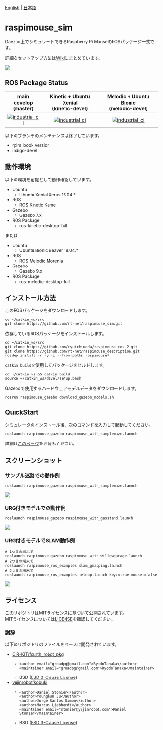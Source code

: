 [English](README.en.md) | [日本語](README.md)

# raspimouse_sim 

Gaezbo上でシミュレートできるRaspberry Pi MouseのROSパッケージ一式です。

詳細なセットアップ方法は[Wiki](https://github.com/rt-net/raspimouse_sim/wiki)にまとめています。

![](https://rt-net.github.io/images/raspberry-pi-mouse/raspimouse_sim_samplemaze_animation.gif)

## ROS Package Status

| main develop<br>(master)|Kinetic + Ubuntu Xenial<br>(kinetic-devel)|Melodic + Ubuntu Bionic<br>(melodic-devel)|
|:---:|:---:|:---:|
|[![industrial_ci](https://github.com/rt-net/raspimouse_sim/workflows/industrial_ci/badge.svg?branch=master)](https://github.com/rt-net/raspimouse_sim/actions?query=branch%3Amaster+workflow%3Aindustrial_ci)|[![industrial_ci](https://github.com/rt-net/raspimouse_sim/workflows/industrial_ci/badge.svg?branch=kinetic-devel)](https://github.com/rt-net/raspimouse_sim/actions?query=branch%3Akinetic-devel+workflow%3Aindustrial_ci)|[![industrial_ci](https://github.com/rt-net/raspimouse_sim/workflows/industrial_ci/badge.svg?branch=melodic-devel)](https://github.com/rt-net/raspimouse_sim/actions?query=branch%3Amelodic-devel+workflow%3Aindustrial_ci)|

以下のブランチのメンテナンスは終了しています。

* rpim_book_version
* indigo-devel


## 動作環境

以下の環境を前提として動作確認しています。


* Ubuntu
  * Ubuntu Xenial Xerus 16.04.*
* ROS
  * ROS Kinetic Kame
* Gazebo
  * Gazebo 7.x
* ROS Package
  * ros-kinetic-desktop-full

または

* Ubuntu
  * Ubuntu Bionic Beaver 18.04.*
* ROS
  * ROS Melodic Morenia
* Gazebo
  * Gazebo 9.x
* ROS Package
  * ros-melodic-desktop-full

## インストール方法

このROSパッケージをダウンロードします。

```
cd ~/catkin_ws/src
git clone https://github.com/rt-net/raspimouse_sim.git
```

依存しているROSパッケージをインストールします。

```
cd ~/catkin_ws/src
git clone https://github.com/ryuichiueda/raspimouse_ros_2.git
git clone https://github.com/rt-net/raspimouse_description.git
rosdep install -r -y -i --from-paths raspimouse*
```

`catkin build`を使用してパッケージをビルドします。

```
cd ~/catkin_ws && catkin build
source ~/catkin_ws/devel/setup.bash
```

Gazeboで使用するハードウェアモデルデータをダウンロードします。

```
rosrun raspimouse_gazebo download_gazebo_models.sh
```

## QuickStart

シミュレータのインストール後、次のコマンドを入力して起動してください。

```
roslaunch raspimouse_gazebo raspimouse_with_samplemaze.launch
```

詳細は[このページ](https://github.com/rt-net/raspimouse_sim/wiki/quickstart)をお読みください。

## スクリーンショット

### サンプル迷路での動作例

```
roslaunch raspimouse_gazebo raspimouse_with_samplemaze.launch
```

![](https://rt-net.github.io/images/raspberry-pi-mouse/raspimouse_sim_samplemaze.png)

### URG付きモデルでの動作例

```
roslaunch raspimouse_gazebo raspimouse_with_gasstand.launch
```

![](https://rt-net.github.io/images/raspberry-pi-mouse/raspimouse_sim_urg.png)

### URG付きモデルでSLAM動作例

```
# 1つ目の端末で
roslaunch raspimouse_gazebo raspimouse_with_willowgarage.launch
# 2つ目の端末で
roslaunch raspimouse_ros_examples slam_gmapping.launch
# 3つ目の端末で
roslaunch raspimouse_ros_examples teleop.launch key:=true mouse:=false
```

![](https://rt-net.github.io/images/raspberry-pi-mouse/raspimouse_sim_urg_slam_gmapping.png)


## ライセンス

このリポジトリはMITライセンスに基づいて公開されています。  
MITライセンスについては[LICENSE]( ./LICENSE )を確認してください。

### 謝辞

以下のリポジトリのファイルをベースに開発されています。

* [CIR-KIT/fourth_robot_pkg]( https://github.com/CIR-KIT/fourth_robot_pkg )
  * ```
    <author email="groadpg@gmail.com">RyodoTanaka</author>
    <maintainer email="groadpg@gmail.com">RyodoTanaka</maintainer>
    ```
  * BSD ([BSD 3-Clause License](https://opensource.org/licenses/BSD-3-Clause))
* [yujinrobot/kobuki]( https://github.com/yujinrobot/kobuki )
  * ```
    <author>Daniel Stonier</author>
    <author>Younghun Ju</author>
    <author>Jorge Santos Simon</author>
    <author>Marcus Liebhardt</author>
    <maintainer email="stonier@yujinrobot.com">Daniel Stonier</maintainer>
    ```
  * BSD ([BSD 3-Clause License](https://opensource.org/licenses/BSD-3-Clause))